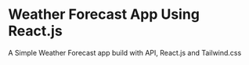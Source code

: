 # Weather Forecast App Using React.js

A Simple Weather Forecast app build with API, React.js and Tailwind.css

